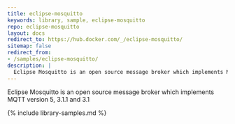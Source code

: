 ```yaml
---
title: eclipse-mosquitto
keywords: library, sample, eclipse-mosquitto
repo: eclipse-mosquitto
layout: docs
redirect_to: https://hub.docker.com/_/eclipse-mosquitto/
sitemap: false
redirect_from:
- /samples/eclipse-mosquitto/
description: |
  Eclipse Mosquitto is an open source message broker which implements MQTT version 5, 3.1.1 and 3.1
---
```


Eclipse Mosquitto is an open source message broker which implements MQTT version 5, 3.1.1 and 3.1


{% include library-samples.md %}
